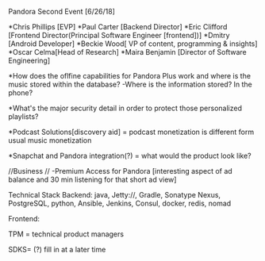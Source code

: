 Pandora Second Event
[6/26/18]

*Chris Phillips [EVP]
*Paul Carter [Backend Director]
*Eric Clifford [Frontend Director(Principal Software Engineer [frontend])]
*Dmitry [Android Developer]
*Beckie Wood[ VP of content, programming & insights]
*Oscar Celma[Head of Research]
*Maira Benjamin [Director of Software Engineering]

*How does the oflfine capabilities for Pandora Plus work and where is the music stored within the database?
    -Where is the information stored? In the phone?

*What's the major security detail in order to protect those personalized playlists?

*Podcast Solutions[discovery aid] = podcast monetization is different form usual music monetization

*Snapchat and Pandora integration(?) = what would the product look like?

//Business //
-Premium Access for Pandora [interesting aspect of ad balance and 30 min listening for that short ad view]

Technical Stack
Backend:
java, Jetty://, Gradle, Sonatype Nexus, PostgreSQL, python, Ansible, Jenkins, Consul, docker, redis, nomad

Frontend:


TPM = technical product managers

SDKS= (?) fill in at a later time












